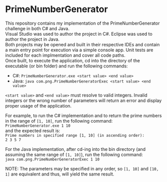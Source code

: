 # PrimeNumberGenerator
This repository contains my implementation of the PrimeNumberGenerator challenge in both C# and Java.  
Visual Studio was used to author the project in C#.  Eclipse was used to author the project in Java.  
Both projects may be opened and built in their respective IDEs and contain a main entry point for execution via a simple console app. Unit tests are included for each implmentation and cover all code paths.  
Once built, to execute the application, cd into the directory of the executable (or bin folder) and run the following commands:  
- C#: `PrimeNumberGenerator.exe <start value> <end value>`
- Java: `java com.png.PrimeNumberGeneratorExec <start value> <end value>`  

`<start value>` and `<end value>` must resolve to valid integers.  Invalid integers or the wrong number of parameters will return an error and display proper usage of the application.

For example, to run the C# implementation and to return the prime numbers in the range of `[1, 10]`, run the following command:  
`PrimeNumberGenerator.exe 1 10`  
and the expected result is:  
`Prime numbers in specified range [1, 10] (in ascending order):`  
`2 3 5 7`

For the Java implementation, after cd-ing into the bin directory (and assuming the same range of `[1, 10]`), run the following command:  
`java com.png.PrimeNumberGeneratorExec 1 10`

NOTE: The parameters may be specified in any order, so `[1, 10]` and `[10, 1]` are equivalent and thus, will yield the same result.
